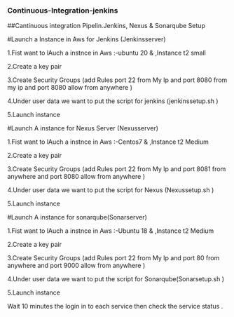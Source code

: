 ### Continuous-Integration-jenkins

##Cantinuous integration  Pipelin.Jenkins, Nexus &amp; Sonarqube Setup

#Launch a Instance in Aws for Jenkins (Jenkinsserver)

1.Fist want to lAuch a instnce in Aws :-ubuntu 20  & ,Instance t2 small

2.Create a key pair 

3.Create Security Groups (add Rules port 22  from My Ip and port 8080 from my ip  and port 8080 allow from anywhere )

4.Under user data we want to put the script for jenkins (jenkinssetup.sh )

5.Launch instance 

#Launch A instance for Nexus Server (Nexusserver)

1.Fist want to lAuch a instnce in Aws :-Centos7 & ,Instance t2 Medium 

2.Create a key pair 

3.Create Security Groups (add Rules port 22  from My Ip and port 8081 from anywhere and port 8080 allow from anywhere )

4.Under user data we want to put the script for Nexus (Nexussetup.sh )

5.Launch instance 

#Launch A instance for sonarqube(Sonarserver)

1.Fist want to lAuch a instnce in Aws :-Ubuntu 18 & ,Instance t2 Medium 

2.Create a key pair 

3.Create Security Groups (add Rules port 22  from My Ip and port 80 from anywhere and port 9000 allow from anywhere )

4.Under user data we want to put the script for Sonarqube(Sonarsetup.sh )

5.Launch instance


Wait 10 minutes the  login in to each service then check the service status .
